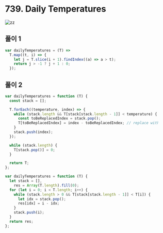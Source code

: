 # 739. Daily Temperatures

![zz](https://user-images.githubusercontent.com/63354527/109627772-4f864b00-7b85-11eb-9357-78c7ede35e62.PNG)

## 풀이 1

```javascript
var dailyTemperatures = (T) =>
  T.map((t, i) => {
    let j = T.slice(i + 1).findIndex((a) => a > t);
    return j > -1 ? j + 1 : 0;
  });
```

## 풀이 2

```javascript
var dailyTemperatures = function (T) {
  const stack = [];

  T.forEach((temperature, index) => {
    while (stack.length && T[stack[stack.length - 1]] < temperature) {
      const toBeReplacedIndex = stack.pop();
      T[toBeReplacedIndex] = index - toBeReplacedIndex; // replace with index inplace
    }
    stack.push(index);
  });

  while (stack.length) {
    T[stack.pop()] = 0;
  }

  return T;
};
```

```javascript
var dailyTemperatures = function (T) {
  let stack = [],
    res = Array(T.length).fill(0);
  for (let i = 0; i < T.length; i++) {
    while (stack.length > 0 && T[stack[stack.length - 1]] < T[i]) {
      let idx = stack.pop();
      res[idx] = i - idx;
    }
    stack.push(i);
  }
  return res;
};
```
